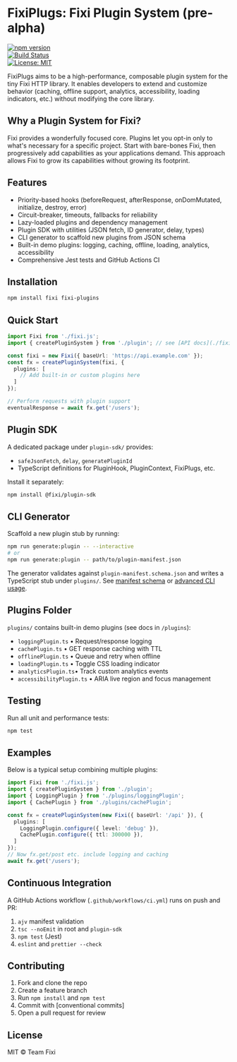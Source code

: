 # FixiPlugs: Fixi Plugin System (pre-alpha)
<!-- Badges -->
[![npm version](https://img.shields.io/npm/v/fixi-plugins.svg)](https://www.npmjs.com/package/fixi-plugins)  
[![Build Status](https://github.com/your-org/fixiplug/actions/workflows/ci.yml/badge.svg)](https://github.com/your-org/fixiplug/actions/workflows/ci.yml)  
[![License: MIT](https://img.shields.io/badge/License-MIT-blue.svg)](LICENSE)

FixiPlugs aims to be a high-performance, composable plugin system for the tiny Fixi HTTP library. It enables developers to extend and customize behavior (caching, offline support, analytics, accessibility, loading indicators, etc.) without modifying the core library.

## Why a Plugin System for Fixi?

Fixi provides a wonderfully focused core. Plugins let you opt-in only to what's necessary for a specific project. Start with bare-bones Fixi, then progressively add capabilities as your applications demand. This approach allows Fixi to grow its capabilities without growing its footprint.

## Features

- Priority-based hooks (beforeRequest, afterResponse, onDomMutated, initialize, destroy, error)
- Circuit-breaker, timeouts, fallbacks for reliability
- Lazy-loaded plugins and dependency management
- Plugin SDK with utilities (JSON fetch, ID generator, delay, types)
- CLI generator to scaffold new plugins from JSON schema
- Built-in demo plugins: logging, caching, offline, loading, analytics, accessibility
- Comprehensive Jest tests and GitHub Actions CI

## Installation

```bash
npm install fixi fixi-plugins
```

## Quick Start

```typescript
import Fixi from './fixi.js';
import { createPluginSystem } from './plugin'; // see [API docs](./fixi.d.ts)

const fixi = new Fixi({ baseUrl: 'https://api.example.com' });
const fx = createPluginSystem(fixi, {
  plugins: [
    // Add built-in or custom plugins here
  ]
});

// Perform requests with plugin support
eventualResponse = await fx.get('/users');
```

## Plugin SDK

A dedicated package under `plugin-sdk/` provides:

- `safeJsonFetch`, `delay`, `generatePluginId`
- TypeScript definitions for PluginHook, PluginContext, FixiPlugs, etc.

Install it separately:

```bash
npm install @fixi/plugin-sdk
```

## CLI Generator

Scaffold a new plugin stub by running:

```bash
npm run generate:plugin -- --interactive
# or
npm run generate:plugin -- path/to/plugin-manifest.json
```

The generator validates against `plugin-manifest.schema.json` and writes a TypeScript stub under `plugins/`.
See [manifest schema](./plugin-manifest.schema.json) or [advanced CLI usage](./next-plugins.md).

## Plugins Folder

`plugins/` contains built-in demo plugins (see docs in `/plugins`):

- `loggingPlugin.ts`  • Request/response logging
- `cachePlugin.ts`    • GET response caching with TTL
- `offlinePlugin.ts`  • Queue and retry when offline
- `loadingPlugin.ts`  • Toggle CSS loading indicator
- `analyticsPlugin.ts`• Track custom analytics events
- `accessibilityPlugin.ts` • ARIA live region and focus management

## Testing

Run all unit and performance tests:

```bash
npm test
```

## Examples

Below is a typical setup combining multiple plugins:

```typescript
import Fixi from './fixi.js';
import { createPluginSystem } from './plugin';
import { LoggingPlugin } from './plugins/loggingPlugin';
import { CachePlugin } from './plugins/cachePlugin';

const fx = createPluginSystem(new Fixi({ baseUrl: '/api' }), {
  plugins: [
    LoggingPlugin.configure({ level: 'debug' }),
    CachePlugin.configure({ ttl: 300000 }),
  ]
});
// Now fx.get/post etc. include logging and caching
await fx.get('/users');
```

## Continuous Integration

A GitHub Actions workflow (`.github/workflows/ci.yml`) runs on push and PR:

1. `ajv` manifest validation
2. `tsc --noEmit` in root and `plugin-sdk`
3. `npm test` (Jest)
4. `eslint` and `prettier --check`

## Contributing

1. Fork and clone the repo
2. Create a feature branch
3. Run `npm install` and `npm test`
4. Commit with [conventional commits]
5. Open a pull request for review

## License

MIT © Team Fixi